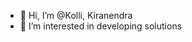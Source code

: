 - 👋 Hi, I’m @Kolli, Kiranendra
- 👀 I’m interested in developing solutions
<!---
kolli-kiranendra/kolli-kiranendra is a ✨ special ✨ repository because its `README.md` (this file) appears on your GitHub profile.
You can click the Preview link to take a look at your changes.
--->
